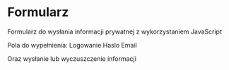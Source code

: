 # Formularz
Formularz do wysłania informacji prywatnej z wykorzystaniem JavaScript

Pola do wypełnienia:
Logowanie
Haslo
Email

Oraz wysłanie lub wyczuszczenie informacji
